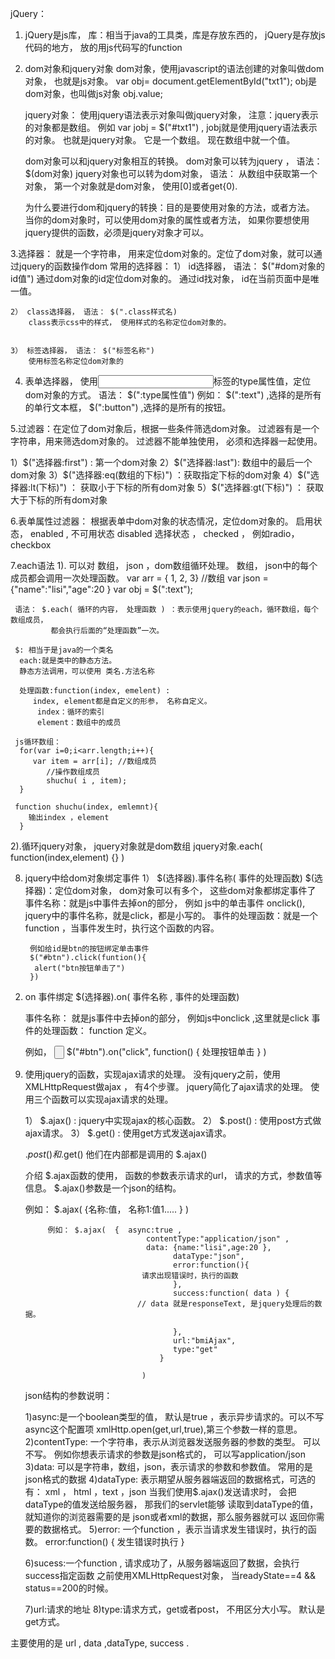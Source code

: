 jQuery：
1. jQuery是js库，
   库：相当于java的工具类，库是存放东西的， jQuery是存放js代码的地方， 放的用js代码写的function

2. dom对象和jquery对象
   dom对象，使用javascript的语法创建的对象叫做dom对象， 也就是js对象。
	var obj=  document.getElementById("txt1");  obj是dom对象，也叫做js对象
	obj.value;

   jquery对象： 使用jquery语法表示对象叫做jquery对象， 注意：jquery表示的对象都是数组。
        例如  var jobj =  $("#txt1") , jobj就是使用jquery语法表示的对象。 也就是jquery对象。 它是一个数组。
	                               现在数组中就一个值。

   dom对象可以和jquery对象相互的转换。
     dom对象可以转为jquery ， 语法： $(dom对象)
     jquery对象也可以转为dom对象， 语法： 从数组中获取第一个对象， 第一个对象就是dom对象， 使用[0]或者get{0).

   为什么要进行dom和jquery的转换：目的是要使用对象的方法，或者方法。
     当你的dom对象时，可以使用dom对象的属性或者方法， 如果你要想使用jquery提供的函数，必须是jquery对象才可以。

 3.选择器： 就是一个字符串， 用来定位dom对象的。定位了dom对象，就可以通过jquery的函数操作dom
   常用的选择器：
    1） id选择器， 语法： $("#dom对象的id值")
        通过dom对象的id定位dom对象的。 通过id找对象， id在当前页面中是唯一值。

    2） class选择器， 语法： $(".class样式名)
        class表示css中的样式， 使用样式的名称定位dom对象的。


    3） 标签选择器， 语法： $("标签名称")
        使用标签名称定位dom对象的


4. 表单选择器，
   使用<input>标签的type属性值，定位dom对象的方式。
	语法： $(":type属性值")
	例如： $(":text") ,选择的是所有的单行文本框，
	       $(":button") ,选择的是所有的按钮。

5.过滤器：在定位了dom对象后，根据一些条件筛选dom对象。
  过滤器有是一个字符串，用来筛选dom对象的。
  过滤器不能单独使用， 必须和选择器一起使用。

  1）$("选择器:first") : 第一个dom对象
  2）$("选择器:last"): 数组中的最后一个dom对象
  3）$("选择器:eq(数组的下标)") ：获取指定下标的dom对象
  4）$("选择器:lt(下标)") ： 获取小于下标的所有dom对象
  5）$("选择器:gt(下标)") ： 获取大于下标的所有dom对象

6.表单属性过滤器： 根据表单中dom对象的状态情况，定位dom对象的。
   启用状态， enabled , 
	不可用状态  disabled
	选择状态 ， checked ， 例如radio， checkbox 


7.each语法
  1). 可以对 数组， json ，dom数组循环处理。 数组， json中的每个成员都会调用一次处理函数。
     var arr = { 1, 2, 3} //数组
	  var json = {"name":"lisi","age":20 } 
     var obj = $(":text");

     语法： $.each( 循环的内容， 处理函数 ) ：表示使用jquery的each，循环数组，每个数组成员，
             都会执行后面的“处理函数”一次。
    
     $: 相当于是java的一个类名
      each:就是类中的静态方法。
      静态方法调用，可以使用 类名.方法名称 
    
      处理函数:function(index, emelent) :
         index, element都是自定义的形参， 名称自定义。
    	  index：循环的索引
    	  element：数组中的成员
    
     js循环数组：
      for(var i=0;i<arr.length;i++){
         var item = arr[i]; //数组成员
    		//操作数组成员
    		shuchu( i , item);
      }
    
     function shuchu(index, emlemnt){
        输出index ，element
      }

  2).循环jquery对象， jquery对象就是dom数组
    jquery对象.each( function(index,element) {} )


8. jquery中给dom对象绑定事件
    1） $(选择器).事件名称( 事件的处理函数)
      $(选择器)：定位dom对象， dom对象可以有多个， 这些dom对象都绑定事件了
	   事件名称：就是js中事件去掉on的部分， 例如 js中的单击事件 onclick(),
	             jquery中的事件名称，就是click，都是小写的。
      事件的处理函数：就是一个function ，当事件发生时，执行这个函数的内容。

		例如给id是btn的按钮绑定单击事件
		$("#btn").click(funtion(){
     	 alert("btn按钮单击了")
		})

  2) on 事件绑定
     $(选择器).on( 事件名称 , 事件的处理函数)

	  事件名称： 就是js事件中去掉on的部分， 例如js中onclick ,这里就是click
	  事件的处理函数： function 定义。
	
	  例如， <input type="button" id="btn">
	   $("#btn").on("click", function() { 处理按钮单击 } )

 9. 使用jquery的函数，实现ajax请求的处理。
    没有jquery之前，使用XMLHttpRequest做ajax ， 有4个步骤。  jquery简化了ajax请求的处理。
	 使用三个函数可以实现ajax请求的处理。

	 1） $.ajax() : jquery中实现ajax的核心函数。
	 2） $.post() : 使用post方式做ajax请求。
	 3） $.get() : 使用get方式发送ajax请求。

	 $.post()和$.get() 他们在内部都是调用的 $.ajax() 


	 介绍 $.ajax函数的使用， 函数的参数表示请求的url， 请求的方式，参数值等信息。
	 $.ajax()参数是一个json的结构。
	
	  例如： $.ajax(  {名称:值， 名称1:值1..... } )
	
	         例如： $.ajax(  {  async:true , 
				                   contentType:"application/json" , 
				                   data: {name:"lisi",age:20 },
										 dataType:"json",
										 error:function(){
	                              请求出现错误时，执行的函数
										 },
										 success:function( data ) {
	                             // data 就是responseText, 是jquery处理后的数据。
	
										 },
										 url:"bmiAjax",
										 type:"get"
									  }  
										 
								  )
	
	 json结构的参数说明：
	
	  1)async:是一个boolean类型的值， 默认是true ，表示异步请求的。可以不写async这个配置项
	        xmlHttp.open(get,url,true),第三个参数一样的意思。
	  2)contentType: 一个字符串，表示从浏览器发送服务器的参数的类型。 可以不写。
	                例如你想表示请求的参数是json格式的， 可以写application/json
	 3)data: 可以是字符串，数组，json，表示请求的参数和参数值。 常用的是json格式的数据
	  4)dataType: 表示期望从服务器端返回的数据格式，可选的有： xml ， html ，text ，json
	      当我们使用$.ajax()发送请求时， 会把dataType的值发送给服务器， 那我们的servlet能够
			读取到dataType的值，就知道你的浏览器需要的是 json或者xml的数据，那么服务器就可以
			返回你需要的数据格式。
	  5)error: 一个function ，表示当请求发生错误时，执行的函数。
	    error:function() {   发生错误时执行  }  
	
	 6)sucess:一个function , 请求成功了，从服务器端返回了数据，会执行success指定函数
	          之前使用XMLHttpRequest对象， 当readyState==4 && status==200的时候。
	
	  7)url:请求的地址
	  8)type:请求方式，get或者post， 不用区分大小写。 默认是get方式。

  主要使用的是 url , data ,dataType, success .